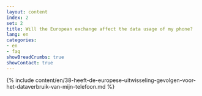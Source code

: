 ```yaml
---
layout: content
index: 2
set: 2
title: Will the European exchange affect the data usage of my phone?
lang: en
categories:
- en
- faq
showBreadCrumbs: true
showContact: true
---
```

{% include content/en/38-heeft-de-europese-uitwisseling-gevolgen-voor-het-dataverbruik-van-mijn-telefoon.md %}
